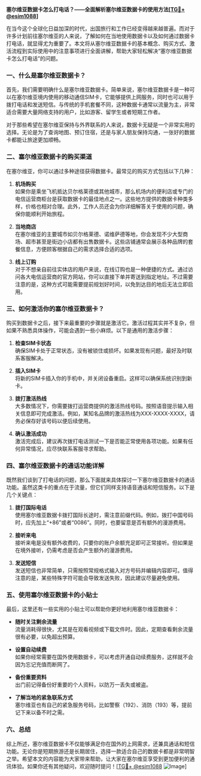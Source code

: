 **塞尔维亚数据卡怎么打电话？——全面解析塞尔维亚数据卡的使用方法[[TG💪+ @esim1088](https://t.me/s/esim1088)]**

在当今这个全球化日益加深的时代，出国旅行和工作已经变得越来越普遍。而对于许多计划前往塞尔维亚的人来说，了解如何在当地使用数据卡以及如何通过数据卡打电话，就显得尤为重要了。本文将从塞尔维亚数据卡的基本概念、购买方式、激活流程到实际使用中的注意事项进行全面讲解，帮助大家轻松解决“塞尔维亚数据卡怎么打电话”的问题。

### 一、什么是塞尔维亚数据卡？

首先，我们需要明确什么是塞尔维亚数据卡。简单来说，塞尔维亚数据卡是一种可以在塞尔维亚境内使用的移动通信SIM卡，它能够提供上网服务，同时也可以用于拨打电话和发送短信。与传统的手机套餐不同，这种数据卡通常以流量为主，非常适合需要大量网络支持的用户，比如游客、留学生或者短期工作者。

对于那些希望在塞尔维亚保持与外界联系的人来说，数据卡无疑是一个非常实用的选择。无论是为了查询地图、预订住宿，还是与家人朋友保持沟通，一张好的数据卡都能让旅途更加顺畅。

### 二、塞尔维亚数据卡的购买渠道

在塞尔维亚，你可以通过多种途径获得数据卡。最常见的购买方式包括以下几种：

1. **机场购买**  
   如果你是乘坐飞机抵达贝尔格莱德或其他城市，那么机场内的便利店或专门的电信运营商柜台是获取数据卡的最佳地点之一。这些地方提供的数据卡种类多样，价格也相对合理。此外，工作人员还会为你详细解答关于使用的问题，确保你能顺利开始旅程。

2. **当地商店**  
   在塞尔维亚的主要城市如贝尔格莱德、诺维萨德等地，你会发现不少大型商场、超市甚至是街边小店都有出售数据卡。这些店铺通常会展示各种品牌的套餐信息，方便顾客根据自己的需求选择合适的选项。

3. **线上订购**  
   对于不想亲自前往实体店的用户来说，在线订购也是一种便捷的方式。通过访问各大电信运营商的官方网站，你可以直接下单并寄送到指定地址。不过需要注意的是，这种方式可能需要提前规划好时间，以免到达目的地后无法立即启用。

### 三、如何激活你的塞尔维亚数据卡？

购买到数据卡之后，接下来最重要的步骤就是激活它。激活过程其实并不复杂，但如果不熟悉具体操作，可能会遇到一些小麻烦。以下是通用的激活步骤：

1. **检查SIM卡状态**  
   确保SIM卡处于正常状态，没有被锁住或损坏。如果发现有问题，最好及时联系客服解决。

2. **插入SIM卡**  
   将新的SIM卡插入你的手机中，并关闭设备重启。这样可以确保系统识别到新卡。

3. **拨打激活热线**  
   大多数情况下，你需要拨打运营商提供的激活热线号码。按照语音提示输入相关信息即可完成激活。例如，某知名品牌的激活热线为XXX-XXXX-XXXX，请务必保存好该号码以便后续使用。

4. **确认激活成功**  
   激活完成后，建议再次拨打电话测试一下是否能正常使用各项功能。如果有任何异常情况，应尽快联系客服寻求帮助。

### 四、塞尔维亚数据卡的通话功能详解

既然我们谈到了打电话的问题，那么下面就来具体探讨一下塞尔维亚数据卡的通话功能。虽然这类卡的重点在于流量，但它们同样支持语音通话和短信服务。以下是几个关键点：

1. **拨打国际电话**  
   使用塞尔维亚数据卡拨打国际长途时，需注意前缀代码。例如，拨打中国号码时，应先加上“+86”或者“0086”。同时，也要留意是否有额外的漫游费用。

2. **接听来电**  
   接听来电是没有额外收费的，只要你的账户余额充足即可正常接听。但如果是在境外接听，仍需考虑是否会产生额外的漫游费用。

3. **发送短信**  
   发送短信也非常简单，只需按照常规格式输入对方号码并编辑内容即可。值得注意的是，某些特殊字符可能会导致发送失败，因此建议尽量避免使用。

### 五、使用塞尔维亚数据卡的小贴士

最后，这里还有一些实用的小贴士可以帮助你更好地利用塞尔维亚数据卡：

- **随时关注剩余流量**  
  流量消耗得很快，尤其是在观看视频或下载文件时。因此，定期查看剩余流量很有必要，以免超出预算。

- **设置自动续费**  
  如果你经常需要在国外使用数据卡，可以考虑开通自动续费服务，这样就不会因为忘记充值而断网了。

- **备份重要资料**  
  出门前记得备份好重要的个人资料，以防万一丢失或被盗。

- **了解当地的紧急联系方式**  
  塞尔维亚也有自己的紧急服务号码，比如警察（192）、消防（193）等，提前记下来以备不时之需。

### 六、总结

综上所述，塞尔维亚数据卡不仅能够满足你在国外的上网需求，还兼具通话和短信功能。无论你是短期旅游还是长期居住，选择一款适合自己的数据卡都是非常明智之举。希望本文的内容能为大家带来帮助，让大家在塞尔维亚享受到更加便利的通讯体验。如果你还有其他疑问，欢迎随时提问！[[TG💪+ @esim1088](https://t.me/s/esim1088) ![Image](https://i.postimg.cc/4NQfJmqS/Snipaste-2025-05-13-00-14-12.png)]